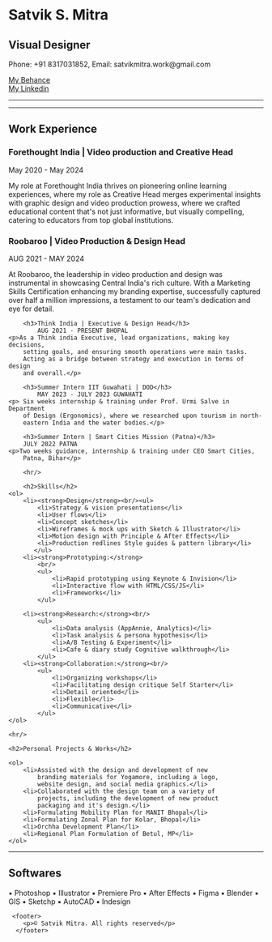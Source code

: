 <!DOCTYPE html>
<html lang="en">
<head>
<meta charset="UTF-8">
<meta name="viewport" content="width=device-width, initial-scale=1.0">
<title>Mitra's Resume</title>
</head>
<body>
<h1>Satvik S. Mitra</h1>
<h2>Visual Designer</h2>
<p>Phone: +91 8317031852, Email: satvikmitra.work@gmail.com</p>
<a href="https://www.behance.net/satvikmitra">My Behance</a> <br/>
<a href="https://www.linkedin.com/in/satvikmitra/">My Linkedin</a>
<hr/> <hr/>
<h2>Work Experience</h2>
<h3>Forethought India | Video production and Creative Head</h3>
May 2020 - May 2024
<p>My role at Forethought India thrives on pioneering online learning
experiences, where my role as Creative Head merges experimental
insights with graphic design and video production prowess, where we
crafted educational content that's not just informative, but visually
compelling, catering to educators from top global institutions.</p>
<h3>Roobaroo | Video Production & Design Head</h3>
        AUG 2021 - MAY 2024
    <p>At Roobaroo, the leadership in video production and design was
        instrumental in showcasing Central India's rich culture. With a
        Marketing Skills Certification enhancing my branding expertise,
        successfully captured over half a million impressions, a testament to
        our team's dedication and eye for detail.</p>

        <h3>Think India | Executive & Design Head</h3>
            AUG 2021 - PRESENT BHOPAL
    <p>As a Think india Executive, lead organizations, making key decisions,
        setting goals, and ensuring smooth operations were main tasks.
        Acting as a bridge between strategy and execution in terms of design
        and overall.</p>

        <h3>Summer Intern IIT Guwahati | DOD</h3>
            MAY 2023 - JULY 2023 GUWAHATI
    <p> Six weeks internship & training under Prof. Urmi Salve in Department
        of Design (Ergonomics), where we researched upon tourism in north-
        eastern India and the water bodies.</p>
        
        <h3>Summer Intern | Smart Cities Mission (Patna)</h3> 
        JULY 2022 PATNA
    <p>Two weeks guidance, internship & training under CEO Smart Cities,
        Patna, Bihar</p>

        <hr/>

        <h2>Skills</h2>
    <ol>
        <li><strong>Design</strong><br/><ul>
            <li>Strategy & vision presentations</li>
            <li>User flows</li>
            <li>Concept sketches</li>
            <li>Wireframes & mock ups with Sketch & Illustrator</li>
            <li>Motion design with Principle & After Effects</li>
            <li>Production redlines Style guides & pattern library</li>
           </ul>
        <li><strong>Prototyping:</strong>
            <br/>
            <ul>
                <li>Rapid prototyping using Keynote & Invision</li>
                <li>Interactive flow with HTML/CSS/JS</li>
                <li>Frameworks</li>
            </ul> 
             
        <li><strong>Research:</strong><br/>
            <ul>
                <li>Data analysis (AppAnnie, Analytics)</li>
                <li>Task analysis & persona hypothesis</li>
                <li>A/B Testing & Experiment</li>
                <li>Cafe & diary study Cognitive walkthrough</li>
            </ul>
        <li><strong>Collaboration:</strong><br/>
            <ul>
                <li>Organizing workshops</li>
                <li>Facilitating design critique Self Starter</li>
                <li>Detail oriented</li>
                <li>Flexible</li>
                <li>Communicative</li>
            </ul>
    </ol>

    <hr/>

    <h2>Personal Projects & Works</h2>

    <ol>
        <li>Assisted with the design and development of new
            branding materials for Yogamore, including a logo,
            website design, and social media graphics.</li>
        <li>Collaborated with the design team on a variety of
            projects, including the development of new product
            packaging and it's design.</li>
        <li>Formulating Mobility Plan for MANIT Bhopal</li>
        <li>Formulating Zonal Plan for Kolar, Bhopal</li>
        <li>Orchha Development Plan</li>
        <li>Regional Plan Formulation of Betul, MP</li>
    </ol>
<hr/>


<h2>Softwares</h2>
<p> ▪️ Photoshop ▪️ Illustrator ▪️ Premiere Pro ▪️ After Effects ▪️ Figma
     ▪️ Blender ▪️ GIS ▪️  Sketchp ▪️ AutoCAD ▪️ Indesign</p>

     <footer>
        <p>© Satvik Mitra. All rights reserved</p>
      </footer>










</body>
</html>
